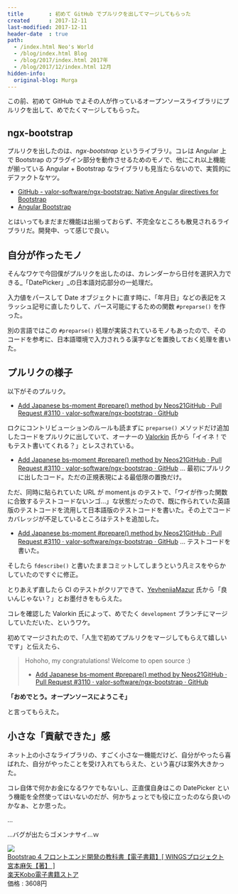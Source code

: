 ```yaml
---
title        : 初めて GitHub でプルリクを出してマージしてもらった
created      : 2017-12-11
last-modified: 2017-12-11
header-date  : true
path:
  - /index.html Neo's World
  - /blog/index.html Blog
  - /blog/2017/index.html 2017年
  - /blog/2017/12/index.html 12月
hidden-info:
  original-blog: Murga
---
```


この前、初めて GitHub でよその人が作っているオープンソースライブラリにプルリクを出して、めでたくマージしてもらった。

## ngx-bootstrap

プルリクを出したのは、_ngx-bootstrap_ というライブラリ。コレは Angular 上で Bootstrap のプラグイン部分を動作させるためのモノで、他にこれ以上機能が揃っている Angular + Bootstrap なライブラリも見当たらないので、実質的にデファクトなヤツ。

- [GitHub - valor-software/ngx-bootstrap: Native Angular directives for Bootstrap](https://github.com/valor-software/ngx-bootstrap)
- [Angular Bootstrap](https://valor-software.com/ngx-bootstrap/#/)

とはいってもまだまだ機能は出揃っておらず、不完全なところも散見されるライブラリだ。開発中、って感じで良い。

## 自分が作ったモノ

そんなワケで今回僕がプルリクを出したのは、カレンダーから日付を選択入力できる_「DatePicker」_の日本語対応部分の一処理だ。

入力値をパースして Date オブジェクトに直す時に、「年月日」などの表記をスラッシュ記号に直したりして、パース可能にするための関数 `#preparse()` を作った。

別の言語ではこの `#preparse()` 処理が実装されているモノもあったので、そのコードを参考に、日本語環境で入力されうる漢字などを置換しておく処理を書いた。

## プルリクの様子

以下がそのプルリク。

- [Add Japanese bs-moment #prepare() method by Neos21GitHub · Pull Request #3110 · valor-software/ngx-bootstrap · GitHub](https://github.com/valor-software/ngx-bootstrap/pull/3110)

ロクにコントリビューションのルールも読まずに `preparse()` メソッドだけ追加したコードをプルリクに出していて、オーナーの [Valorkin](https://github.com/valorkin) 氏から「イイネ！でもテスト書いてくれる？」とレスされている。

- [Add Japanese bs-moment #prepare() method by Neos21GitHub · Pull Request #3110 · valor-software/ngx-bootstrap · GitHub](https://github.com/valor-software/ngx-bootstrap/pull/3110/commits/49ed725afb2247ce65cb2cc0296fd8650c1a431c) … 最初にプルリクに出したコード。ただの正規表現による最低限の置換だけ。

ただ、同時に貼られていた URL が moment.js のテストで、「ワイが作った関数に合致するテストコードないンゴ…」な状態だったので、既に作られていた英語版のテストコードを流用して日本語版のテストコードを書いた。その上でコードカバレッジが不足しているところはテストを追加した。

- [Add Japanese bs-moment #prepare() method by Neos21GitHub · Pull Request #3110 · valor-software/ngx-bootstrap · GitHub](https://github.com/valor-software/ngx-bootstrap/pull/3110/commits/2b122cd2e5e6b071199c327d1edb6c7f7d30e8a5) … テストコードを書いた。

そしたら `fdescribe()` と書いたままコミットしてしまうという凡ミスをやらかしていたのですぐに修正。

とりあえず直したら CI のテストがクリアできて、[YevheniiaMazur](https://github.com/YevheniiaMazur) 氏から「良いんじゃない？」とお墨付きをもらえた。

コレを確認した Valorkin 氏によって、めでたく `development` ブランチにマージしていただいた、というワケ。

初めてマージされたので、「人生で初めてプルリクをマージしてもらえて嬉しいです」と伝えたら、

> Hohoho, my congratulations! Welcome to open source :)
> 
> - [Add Japanese bs-moment #prepare() method by Neos21GitHub · Pull Request #3110 · valor-software/ngx-bootstrap · GitHub](https://github.com/valor-software/ngx-bootstrap/pull/3110#issuecomment-347713164)

__「おめでとう。オープンソースにようこそ」__

と言ってもらえた。

## 小さな「貢献できた」感

ネット上の小さなライブラリの、すごく小さな一機能だけど、自分がやったら喜ばれた、自分がやったことを受け入れてもらえた、という喜びは案外大きかった。

コレ自体で何かお金になるワケでもないし、正直僕自身はこの DatePicker という機能を全然使ってはいないのだが、何かちょっとでも役に立ったのなら良いのかなぁ、とか思った。

…

…バグが出たらゴメンナサイ…ｗ

<div class="ad-rakuten">
  <div class="ad-rakuten-image">
    <a href="https://hb.afl.rakuten.co.jp/hgc/g00reb42.waxycf23.g00reb42.waxyd080/?pc=https%3A%2F%2Fitem.rakuten.co.jp%2Frakutenkobo-ebooks%2F90b5d605dfbb36bf8473020b24b4efca%2F&amp;m=http%3A%2F%2Fm.rakuten.co.jp%2Frakutenkobo-ebooks%2Fi%2F17675303%2F">
      <img src="https://thumbnail.image.rakuten.co.jp/@0_mall/rakutenkobo-ebooks/cabinet/8631/2000006708631.jpg?_ex=128x128">
    </a>
  </div>
  <div class="ad-rakuten-info">
    <div class="ad-rakuten-title">
      <a href="https://hb.afl.rakuten.co.jp/hgc/g00reb42.waxycf23.g00reb42.waxyd080/?pc=https%3A%2F%2Fitem.rakuten.co.jp%2Frakutenkobo-ebooks%2F90b5d605dfbb36bf8473020b24b4efca%2F&amp;m=http%3A%2F%2Fm.rakuten.co.jp%2Frakutenkobo-ebooks%2Fi%2F17675303%2F">Bootstrap 4 フロントエンド開発の教科書【電子書籍】[ WINGSプロジェクト 宮本麻矢【著】 ]</a>
    </div>
    <div class="ad-rakuten-shop">
      <a href="https://hb.afl.rakuten.co.jp/hgc/g00reb42.waxycf23.g00reb42.waxyd080/?pc=https%3A%2F%2Fwww.rakuten.co.jp%2Frakutenkobo-ebooks%2F&amp;m=http%3A%2F%2Fm.rakuten.co.jp%2Frakutenkobo-ebooks%2F">楽天Kobo電子書籍ストア</a>
    </div>
    <div class="ad-rakuten-price">価格 : 3608円</div>
  </div>
</div>
